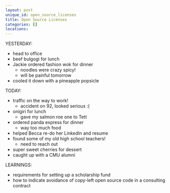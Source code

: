 ```yaml
---
layout: post
unique_id: open_source_licenses
title: Open Source Licenses
categories: []
locations: 
---
```


YESTERDAY:
* head to office
* beef bulgogi for lunch
* Jackie ordered fashion wok for dinner
  * noodles were crazy spicy!
  * will be painful tomorrow
* cooled it down with a pineapple popsicle

TODAY:
* traffic on the way to work!
  * accident on 92, looked serious :(
* onigiri for lunch
  * gave my salmon roe one to Tett
* ordered panda express for dinner
  * way too much food
* helped Becca re-do her LinkedIn and resume
* found some of my old high school teachers!
  * need to reach out
* super sweet cherries for dessert
* caught up with a CMU alumni

LEARNINGS:
* requirements for setting up a scholarship fund
* how to indicate avoidance of copy-left open source code in a consulting contract
